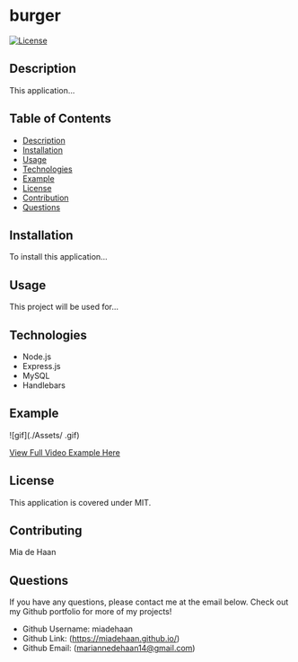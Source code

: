 # burger

[![License](https://img.shields.io/badge/License-MIT-blue.svg)](https://opensource.org/licenses/MIT)


## Description 
This application...

## Table of Contents
- [Description](#Description)
- [Installation](#Installation)
- [Usage](#Usage)
- [Technologies](#Technologies)
- [Example](#Example)
- [License](#License)
- [Contribution](#Contribution)
- [Questions](#Questions)


## Installation
To install this application...
    
## Usage
This project will be used for...

## Technologies
- Node.js
- Express.js
- MySQL
- Handlebars

## Example

![gif](./Assets/    .gif)

[View Full Video Example Here]( )
    
## License
This application is covered under MIT.
    
## Contributing
Mia de Haan
    
## Questions
If you have any questions, please contact me at the email below. Check out my Github portfolio for more of my projects!

- Github Username: miadehaan
- Github Link: (https://miadehaan.github.io/)
- Github Email: (mariannedehaan14@gmail.com)

